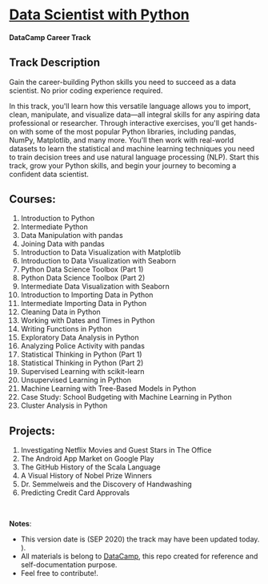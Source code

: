 # [Data Scientist with Python](https://learn.datacamp.com/career-tracks/data-scientist-with-python)

#### DataCamp Career Track

## Track Description

Gain the career-building Python skills you need to succeed as a data scientist. No prior coding experience required.

In this track, you'll learn how this versatile language allows you to import, clean, manipulate, and visualize data—all integral skills for any aspiring data professional or researcher. Through interactive exercises, you'll get hands-on with some of the most popular Python libraries, including pandas, NumPy, Matplotlib, and many more. You'll then work with real-world datasets to learn the statistical and machine learning techniques you need to train decision trees and use natural language processing (NLP). Start this track, grow your Python skills, and begin your journey to becoming a confident data scientist.


## Courses:
1. Introduction to Python
2. Intermediate Python
3. Data Manipulation with pandas
4. Joining Data with pandas
5. Introduction to Data Visualization with Matplotlib
6. Introduction to Data Visualization with Seaborn
7. Python Data Science Toolbox (Part 1)
8. Python Data Science Toolbox (Part 2)
9. Intermediate Data Visualization with Seaborn
10. Introduction to Importing Data in Python
11. Intermediate Importing Data in Python
12. Cleaning Data in Python
13. Working with Dates and Times in Python
14. Writing Functions in Python
15. Exploratory Data Analysis in Python
16. Analyzing Police Activity with pandas
17. Statistical Thinking in Python (Part 1)
18. Statistical Thinking in Python (Part 2)
19. Supervised Learning with scikit-learn
20. Unsupervised Learning in Python
21. Machine Learning with Tree-Based Models in Python
22. Case Study: School Budgeting with Machine Learning in Python
23. Cluster Analysis in Python



## Projects:

1. Investigating Netflix Movies and Guest Stars in The Office
2. The Android App Market on Google Play
3. The GitHub History of the Scala Language
4. A Visual History of Nobel Prize Winners
5. Dr. Semmelweis and the Discovery of Handwashing
6. Predicting Credit Card Approvals






<br>

**Notes**: 

* This version date is (SEP 2020) the track may have been updated today.
).
* All materials is belong to [DataCamp](https://datacamp.com), this repo created for reference and self-documentation purpose.
* Feel free to contribute!.





